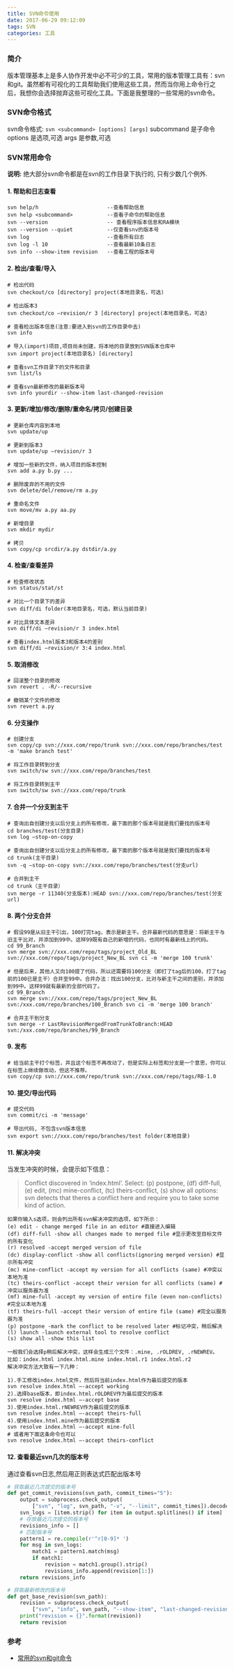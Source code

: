```yaml
---
title: SVN命令使用
date: 2017-06-29 09:12:09
tags: SVN
categories: 工具
---
```

### 简介
版本管理基本上是多人协作开发中必不可少的工具，常用的版本管理工具有：svn和git。虽然都有可视化的工具帮助我们使用这些工具，然而当你用上命令行之后，我想你会选择抛弃这些可视化工具。下面是我整理的一些常用的svn命令。

### SVN命令格式
svn命令格式: `svn <subcommand> [options] [args]`
subcommand 是子命令
options 是选项,可选
args 是参数,可选

### SVN常用命令
**说明:** 绝大部分svn命令都是在svn的工作目录下执行的, 只有少数几个例外.

#### 1. 帮助和日志查看
```
svn help/h                      --查看帮助信息
svn help <subcommand>           --查看子命令的帮助信息
svn --version                   -- 查看程序版本信息和RA模块
svn --version --quiet           --仅查看snv的版本号
svn log                         --查看所有日志
svn log -l 10                   --查看最新10条日志
svn info --show-item revision   --查看工程的版本号
```

#### 2. 检出/查看/导入
```
# 检出代码
svn checkout/co [directory] project(本地目录名，可选)

# 检出版本3
svn checkout/co –revision/r 3 [directory] project(本地目录名，可选)

# 查看检出版本信息(注意:要进入到svn的工作目录中去)
svn info

# 导入(import)项目,项目尚未创建，将本地的目录放到SVN版本仓库中
svn import project(本地目录名) [directory] 

# 查看svn工作目录下的文件和目录
svn list/ls

# 查看svn最新修改的最新版本号
svn info yourdir --show-item last-changed-revision

```

#### 3. 更新/增加/修改/删除/重命名/拷贝/创建目录
```
# 更新仓库内容到本地
svn update/up

# 更新到版本3
svn update/up –revision/r 3

# 增加一些新的文件，纳入项目的版本控制
svn add a.py b.py ...

# 删除废弃的不用的文件
svn delete/del/remove/rm a.py

# 重命名文件
svn move/mv a.py aa.py

# 新增目录
svn mkdir mydir

# 拷贝
svn copy/cp srcdir/a.py dstdir/a.py
```

#### 4. 检查/查看差异
```
# 检查修改状态
svn status/stat/st

# 对比一个目录下的差异
svn diff/di folder(本地目录名，可选，默认当前目录)

# 对比具体文本差异
svn diff/di –revision/r 3 index.html

# 查看index.html版本3和版本4的差别
svn diff/di –revision/r 3:4 index.html 
```

#### 5. 取消修改
```
# 回滚整个目录的修改
svn revert . -R/--recursive 

# 撤销某个文件的修改
svn revert a.py
```

#### 6. 分支操作
```
# 创建分支
svn copy/cp svn://xxx.com/repo/trunk svn://xxx.com/repo/branches/test -m 'make branch test'

# 将工作目录转到分支
svn switch/sw svn://xxx.com/repo/branches/test

# 将工作目录转到主干
svn switch/sw svn://xxx.com/repo/trunk
```

#### 7. 合并一个分支到主干
```
# 查询出自创建分支以后分支上的所有修改，最下面的那个版本号就是我们要找的版本号
cd branches/test(分支目录) 
svn log –stop-on-copy 

# 查询出自创建分支以后分支上的所有修改，最下面的那个版本号就是我们要找的版本号
cd trunk(主干目录) 
svn -q –stop-on-copy svn://xxx.com/repo/branches/test(分支url) 

# 合并到主干
cd trunk（主干目录） 
svn merge -r 11340(分支版本):HEAD svn://xxx.com/repo/branches/test(分支url) 
```

#### 8. 两个分支合并
```
# 假设99是从旧主干引出，100打完tag，表示是新主干。合并最新代码的意思是：将新主干与旧主干比对，并添加到99中。这样99既有自己的新增的代码，也同时有最新线上的代码。
cd 99_Branch 
svn merge svn://xxx.com/repo/tags/project_Old_BL svn://xxx.com/repo/tags/project_New_BL svn ci -m 'merge 100 trunk'

# 但是后来，其他人又向100提了代码，所以还需要将100分支（即打了tag后的100，打了tag前的100已是主干）合并至99中。合并办法：找出100分支，比对与新主干之间的差别，并添加到99中。这样99就有最新的全部代码了。
cd 99_Branch 
svn merge svn://xxx.com/repo/tags/project_New_BL svn:/xxx.com/repo/branches/100_Branch svn ci -m 'merge 100 branch' 

# 合并主干到分支
svn merge -r LastRevisionMergedFromTrunkToBranch:HEAD svn:/xxx.com/repo/branches/99_Branch 
```

#### 9. 发布
```
# 给当前主干打个标签，并且这个标签不再改动了，但是实际上标签和分支是一个意思，你可以在标签上继续做改动，但这不推荐。
svn copy/cp svn://xxx.com/repo/trunk svn://xxx.com/repo/tags/RB-1.0 
```

#### 10. 提交/导出代码
```
# 提交代码
svn commit/ci -m 'message' 

# 导出代码, 不包含svn版本信息
svn export svn://xxx.com/repo/branches/test folder(本地目录) 
```

#### 11. 解决冲突
当发生冲突的时候，会提示如下信息：
> Conflict discovered in ‘index.html’.
> Select: (p) postpone, (df) diff-full, (e) edit,
> (mc) mine-conflict, (tc) theirs-conflict,
> (s) show all options:
> svn detects that theres a conflict here and require you to take some kind of action.

```
如果你输入s选项，则会列出所有svn解决冲突的选项，如下所示：
(e) edit - change merged file in an editor #直接进入编辑
(df) diff-full -show all changes made to merged file #显示更改至目标文件的所有变化
(r) resolved -accept merged version of file
(dc) display-conflict -show all conflicts(ignoring merged version) #显示所有冲突
(mc) mine-conflict -accept my version for all conflicts (same) #冲突以本地为准
(tc) theirs-conflict -accept their version for all conflicts (same) #冲突以服务器为准
(mf) mine-full -accept my version of entire file (even non-conflicts) #完全以本地为准
(tf) theirs-full -accept their version of entire file (same) #完全以服务器为准
(p) postpone -mark the conflict to be resolved later #标记冲突，稍后解决
(l) launch -launch external tool to resolve conflict
(s) show all -show this list

一般我们会选择p稍后解决冲突，这样会生成三个文件：.mine, .rOLDREV, .rNEWREV。
比如：index.html index.html.mine index.html.r1 index.html.r2 
解决冲突方法大致有一下几种：

1).手工修改index.html文件，然后将当前index.html作为最后提交的版本
svn resolve index.html –-accept working 
2).选择base版本，即index.html.rOLDREV作为最后提交的版本
svn resolve index.html –-accept base 
3).使用index.html.rNEWREV作为最后提交的版本
svn resolve index.html –-accept theirs-full 
4).使用index.html.mine作为最后提交的版本
svn resolve index.html –-accept mine-full 
# 或者用下面这条命令也可以 
svn resolve index.html –-accept theirs-conflict 
```

#### 12. 查看最近svn几次的版本号
通过查看svn日志,然后用正则表达式匹配出版本号
```python
# 获取最近几次提交的版本号
def get_commit_revisions(svn_path, commit_times="5"):
    output = subprocess.check_output(
        ["svn", "log", svn_path, "-v", "--limit", commit_times]).decode("gbk").strip()
    svn_logs = [item.strip() for item in output.splitlines() if item]
    # 存放最近几次提交的版本号
    revisions_info = []
    # 匹配版本号
    pattern1 = re.compile(r'^r[0-9]* ')
    for msg in svn_logs:
        match1 = pattern1.match(msg)
        if match1:
            revision = match1.group().strip()
            revisions_info.append(revision[1:])
    return revisions_info

# 获取最新修改的版本号
def get_base_revision(svn_path):
    revision = subprocess.check_output(
        ["svn", "info", svn_path, "--show-item", "last-changed-revision"]).decode("gbk").strip()
    print("revision = {}".format(revision))
    return revision
```


### 参考
* [常用的svn和git命令](http://www.phpxs.com/post/5059/)